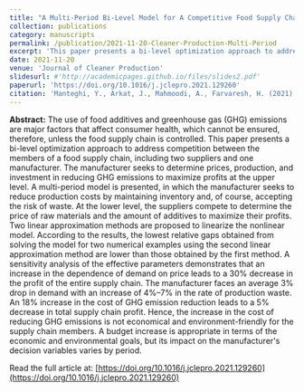 ```yaml
---
title: "A Multi-Period Bi-Level Model for A Competitive Food Supply Chain with Sustainability Considerations"
collection: publications
category: manuscripts
permalink: /publication/2021-11-20-Cleaner-Production-Multi-Period
excerpt: 'This paper presents a bi-level optimization approach to address competition between the members of a food supply chain, including two suppliers and one manufacturer. The manufacturer seeks to determine prices, production, and investment in reducing GHG emissions to maximize profits at the upper level.'
date: 2021-11-20
venue: 'Journal of Cleaner Production'
slidesurl: #'http://academicpages.github.io/files/slides2.pdf'
paperurl: 'https://doi.org/10.1016/j.jclepro.2021.129260'
citation: 'Manteghi, Y., Arkat, J., Mahmoodi, A., Farvaresh, H. (2021). &quot;A Multi-Period Bi-Level Model for A Competitive Food Supply Chain with Sustainability Considerations.&quot; <i>Journal of Cleaner Production</i>. 325, 129260.'
---
```


**Abstract:** The use of food additives and greenhouse gas (GHG) emissions are major factors that affect consumer health, which cannot be ensured, therefore, unless the food supply chain is controlled. This paper presents a bi-level optimization approach to address competition between the members of a food supply chain, including two suppliers and one manufacturer. The manufacturer seeks to determine prices, production, and investment in reducing GHG emissions to maximize profits at the upper level. A multi-period model is presented, in which the manufacturer seeks to reduce production costs by maintaining inventory and, of course, accepting the risk of waste. At the lower level, the suppliers compete to determine the price of raw materials and the amount of additives to maximize their profits. Two linear approximation methods are proposed to linearize the nonlinear model. According to the results, the lowest relative gaps obtained from solving the model for two numerical examples using the second linear approximation method are lower than those obtained by the first method. A sensitivity analysis of the effective parameters demonstrates that an increase in the dependence of demand on price leads to a 30% decrease in the profit of the entire supply chain. The manufacturer faces an average 3% drop in demand with an increase of 4%–7% in the rate of production waste. An 18% increase in the cost of GHG emission reduction leads to a 5% decrease in total supply chain profit. Hence, the increase in the cost of reducing GHG emissions is not economical and environment-friendly for the supply chain members. A budget increase is appropriate in terms of the economic and environmental goals, but its impact on the manufacturer's decision variables varies by period.

Read the full article at: [https://doi.org/10.1016/j.jclepro.2021.129260](https://doi.org/10.1016/j.jclepro.2021.129260)